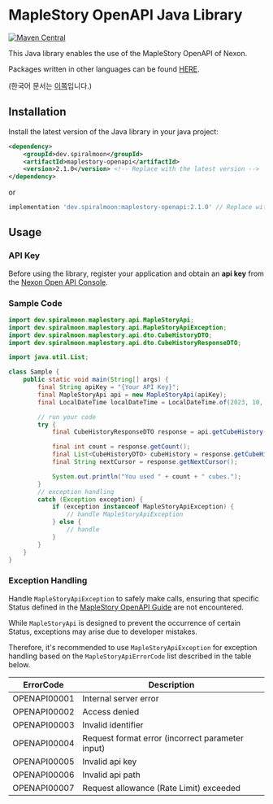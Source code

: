 # MapleStory OpenAPI Java Library

[![Maven Central](https://img.shields.io/maven-central/v/dev.spiralmoon/maplestory-openapi)](https://search.maven.org/artifact/dev.spiralmoon/maplestory-openapi)

This Java library enables the use of the MapleStory OpenAPI of Nexon.

Packages written in other languages can be found [HERE](https://github.com/SpiralMoon/maplestory.openapi).

(한국어 문서는 [이쪽](https://github.com/SpiralMoon/maplestory.openapi/blob/master/java/README-ko.md)입니다.)

## Installation

Install the latest version of the Java library in your java project:

```xml
<dependency>
    <groupId>dev.spiralmoon</groupId>
    <artifactId>maplestory-openapi</artifactId>
    <version>2.1.0</version> <!-- Replace with the latest version -->
</dependency>
```
or 
```groovy
implementation 'dev.spiralmoon:maplestory-openapi:2.1.0' // Replace with the latest version
```

## Usage

### API Key

Before using the library, register your application and obtain an **api key** from the [Nexon Open API Console](https://openapi.nexon.com/my-application/).

### Sample Code

```java
import dev.spiralmoon.maplestory.api.MapleStoryApi;
import dev.spiralmoon.maplestory.api.MapleStoryApiException;
import dev.spiralmoon.maplestory.api.dto.CubeHistoryDTO;
import dev.spiralmoon.maplestory.api.dto.CubeHistoryResponseDTO;

import java.util.List;

class Sample {
    public static void main(String[] args) {
        final String apiKey = "{Your API Key}";
        final MapleStoryApi api = new MapleStoryApi(apiKey);
        final LocalDateTime localDateTime = LocalDateTime.of(2023, 10, 15, 0, 0);

        // run your code
        try {
            final CubeHistoryResponseDTO response = api.getCubeHistory(1000, localDateTime);

            final int count = response.getCount();
            final List<CubeHistoryDTO> cubeHistory = response.getCubeHistory();
            final String nextCursor = response.getNextCursor();

            System.out.println("You used " + count + " cubes.");
        }
        // exception handling
        catch (Exception exception) {
            if (exception instanceof MapleStoryApiException) {
                // handle MapleStoryApiException
            } else {
                // handle
            }
        }
    }
}

```

### Exception Handling

Handle `MapleStoryApiException` to safely make calls, ensuring that specific Status defined in the [MapleStory OpenAPI Guide](https://openapi.nexon.com/guide/request-api) are not encountered.

While `MapleStoryApi` is designed to prevent the occurrence of certain Status, exceptions may arise due to developer mistakes.

Therefore, it's recommended to use `MapleStoryApiException` for exception handling based on the `MapleStoryApiErrorCode` list described in the table below.

| ErrorCode    | Description                                     |
|--------------|-------------------------------------------------|
| OPENAPI00001 | Internal server error                           |
| OPENAPI00002 | Access denied                                   |
| OPENAPI00003 | Invalid identifier                              |
| OPENAPI00004 | Request format error (incorrect parameter input) |
| OPENAPI00005 | Invalid api key                                 |
| OPENAPI00006 | Invalid api path                                |
| OPENAPI00007 | Request allowance (Rate Limit) exceeded         |
